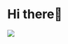 <h1>Hi there👋</h1>

<p><img src="https://github-readme-stats.vercel.app/api?username=DariaLaz&theme=tokyonight"></p> 

